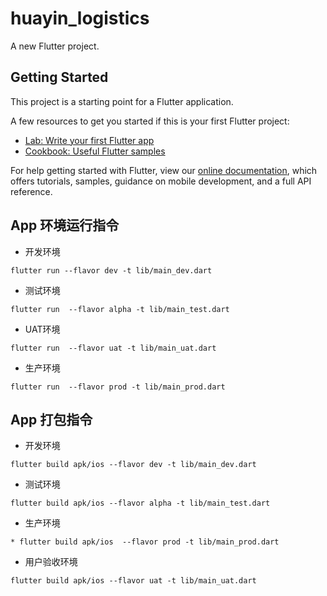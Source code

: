 # huayin_logistics

A new Flutter project.

## Getting Started

This project is a starting point for a Flutter application.

A few resources to get you started if this is your first Flutter project:

- [Lab: Write your first Flutter app](https://flutter.dev/docs/get-started/codelab)
- [Cookbook: Useful Flutter samples](https://flutter.dev/docs/cookbook)

For help getting started with Flutter, view our
[online documentation](https://flutter.dev/docs), which offers tutorials,
samples, guidance on mobile development, and a full API reference.

## App 环境运行指令

- 开发环境

``` Shell
flutter run --flavor dev -t lib/main_dev.dart
```

- 测试环境

``` Shell
flutter run  --flavor alpha -t lib/main_test.dart
```

- UAT环境

``` Shell
flutter run  --flavor uat -t lib/main_uat.dart
```

- 生产环境

``` Shell
flutter run  --flavor prod -t lib/main_prod.dart
```

## App 打包指令

- 开发环境

``` Shell
flutter build apk/ios --flavor dev -t lib/main_dev.dart
```

- 测试环境

``` Shell
flutter build apk/ios --flavor alpha -t lib/main_test.dart
```

- 生产环境

``` Shell
* flutter build apk/ios  --flavor prod -t lib/main_prod.dart
```

- 用户验收环境

``` Shell
flutter build apk/ios --flavor uat -t lib/main_uat.dart
```

